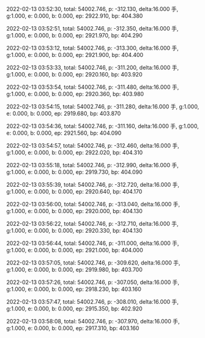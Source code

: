 2022-02-13 03:52:30, total: 54002.746, p: -312.130, delta:16.000 手, g:1.000, e: 0.000, b: 0.000, ep: 2922.910, bp: 404.380

2022-02-13 03:52:51, total: 54002.746, p: -312.350, delta:16.000 手, g:1.000, e: 0.000, b: 0.000, ep: 2921.970, bp: 404.290

2022-02-13 03:53:12, total: 54002.746, p: -313.300, delta:16.000 手, g:1.000, e: 0.000, b: 0.000, ep: 2921.900, bp: 404.400

2022-02-13 03:53:33, total: 54002.746, p: -311.200, delta:16.000 手, g:1.000, e: 0.000, b: 0.000, ep: 2920.160, bp: 403.920

2022-02-13 03:53:54, total: 54002.746, p: -311.480, delta:16.000 手, g:1.000, e: 0.000, b: 0.000, ep: 2920.360, bp: 403.980

2022-02-13 03:54:15, total: 54002.746, p: -311.280, delta:16.000 手, g:1.000, e: 0.000, b: 0.000, ep: 2919.680, bp: 403.870

2022-02-13 03:54:36, total: 54002.746, p: -311.160, delta:16.000 手, g:1.000, e: 0.000, b: 0.000, ep: 2921.560, bp: 404.090

2022-02-13 03:54:57, total: 54002.746, p: -312.460, delta:16.000 手, g:1.000, e: 0.000, b: 0.000, ep: 2922.020, bp: 404.310

2022-02-13 03:55:18, total: 54002.746, p: -312.990, delta:16.000 手, g:1.000, e: 0.000, b: 0.000, ep: 2919.730, bp: 404.090

2022-02-13 03:55:39, total: 54002.746, p: -312.720, delta:16.000 手, g:1.000, e: 0.000, b: 0.000, ep: 2920.640, bp: 404.170

2022-02-13 03:56:00, total: 54002.746, p: -313.040, delta:16.000 手, g:1.000, e: 0.000, b: 0.000, ep: 2920.000, bp: 404.130

2022-02-13 03:56:22, total: 54002.746, p: -312.710, delta:16.000 手, g:1.000, e: 0.000, b: 0.000, ep: 2920.330, bp: 404.130

2022-02-13 03:56:44, total: 54002.746, p: -311.000, delta:16.000 手, g:1.000, e: 0.000, b: 0.000, ep: 2921.000, bp: 404.000

2022-02-13 03:57:05, total: 54002.746, p: -309.620, delta:16.000 手, g:1.000, e: 0.000, b: 0.000, ep: 2919.980, bp: 403.700

2022-02-13 03:57:26, total: 54002.746, p: -307.050, delta:16.000 手, g:1.000, e: 0.000, b: 0.000, ep: 2918.230, bp: 403.160

2022-02-13 03:57:47, total: 54002.746, p: -308.010, delta:16.000 手, g:1.000, e: 0.000, b: 0.000, ep: 2915.350, bp: 402.920

2022-02-13 03:58:08, total: 54002.746, p: -307.970, delta:16.000 手, g:1.000, e: 0.000, b: 0.000, ep: 2917.310, bp: 403.160